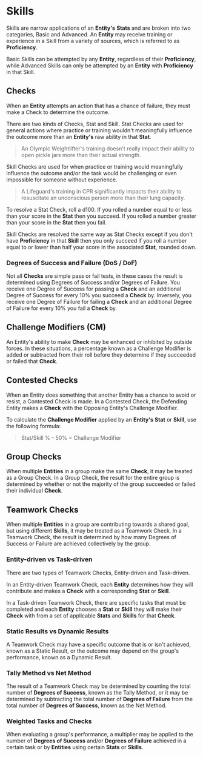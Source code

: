 # Skills

Skills are narrow applications of an **Entity's** **Stats** and are broken into two categories, Basic and Advanced. An **Entity** may receive training or experience in a Skill from a variety of sources, which is referred to as **Proficiency**.

Basic Skills can be attempted by any **Entity**, regardless of their **Proficiency**, while Advanced Skills can only be attempted by an **Entity** with **Proficiency** in that Skill.

## Checks

When an **Entity** attempts an action that has a chance of failure, they must make a Check to determine the outcome.

There are two kinds of Checks, Stat and Skill. Stat Checks are used for general actions where practice or training wouldn't meaningfully influence the outcome more than an **Entity's** raw ability in that **Stat**.

> An Olympic Weightlifter's training doesn't really impact their ability to open pickle jars more than their actual strength.

Skill Checks are used for when practice or training would meaningfully influence the outcome and/or the task would be challenging or even impossible for someone without experience.

> A Lifeguard's training in CPR significantly impacts their ability to resuscitate an unconscious person more than their lung capacity.

To resolve a Stat Check, roll a d100. If you rolled a number equal to or less than your score in the **Stat** then you succeed. If you rolled a number greater than your score in the **Stat** then you fail.

Skill Checks are resolved the same way as Stat Checks except if you don't have **Proficiency** in that **Skill** then you only succeed if you roll a number equal to or lower than half your score in the associated **Stat**, rounded down.

### Degrees of Success and Failure (DoS / DoF)

Not all **Checks** are simple pass or fail tests, in these cases the result is determined using Degrees of Success and/or Degrees of Failure. You receive one Degree of Success for passing a **Check** and an additional Degree of Success for every 10% you succeed a **Check** by. Inversely, you receive one Degree of Failure for failing a **Check** and an additional Degree of Failure for every 10% you fail a **Check** by.

## Challenge Modifiers (CM)

An Entity's ability to make **Check** may be enhanced or inhibited by outside forces. In these situations, a percentage known as a Challenge Modifier is added or subtracted from their roll before they determine if they succeeded or failed that **Check**.

## Contested Checks

When an Entity does something that another Entity has a chance to avoid or resist, a Contested Check is made. In a Contested Check, the Defending Entity makes a **Check** with the Opposing Entity's Challenge Modifier. 

To calculate the **Challenge Modifier** applied by an **Entity's** **Stat** or **Skill**, use the following formula:

> Stat/Skill % - 50% = Challenge Modifier

## Group Checks

When multiple **Entities** in a group make the same **Check**, it may be treated as a Group Check. In a Group Check, the result for the entire group is determined by whether or not the majority of the group succeeded or failed their individual **Check**.

## Teamwork Checks

When multiple **Entities** in a group are contributing towards a shared goal, but using different **Skills**, it may be treated as a Teamwork Check. In a Teamwork Check, the result is determined by how many Degrees of Success or Failure are achieved collectively by the group.

### Entity-driven vs Task-driven

There are two types of Teamwork Checks, Entity-driven and Task-driven. 

In an Entity-driven Teamwork Check, each **Entity** determines how they will contribute and makes a **Check** with a corresponding **Stat** or **Skill**. 

In a Task-driven Teamwork Check, there are specific tasks that must be completed and each **Entity** chooses a **Stat** or **Skill** they will make their **Check** with from a set of applicable **Stats** and **Skills** for that **Check**.

### Static Results vs Dynamic Results

A Teamwork Check may have a specific outcome that is or isn't achieved, known as a Static Result, or the outcome may depend on the group's performance, known as a Dynamic Result.

### Tally Method vs Net Method

The result of a Teamwork Check may be determined by counting the total number of **Degrees of Success**, known as the Tally Method, or it may be determined by subtracting the total number of **Degrees of Failure** from the total number of **Degrees of Success**, known as the Net Method.

### Weighted Tasks and Checks

When evaluating a group's performance, a multiplier may be applied to the number of **Degrees of Success** and/or **Degrees of Failure** achieved in a certain task or by **Entities** using certain **Stats** or **Skills**.

